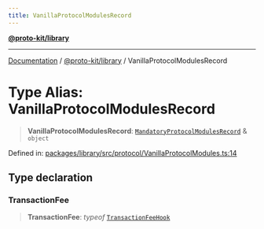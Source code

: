 ```yaml
---
title: VanillaProtocolModulesRecord
---
```


[**@proto-kit/library**](../README.md)

***

[Documentation](../../../README.md) / [@proto-kit/library](../README.md) / VanillaProtocolModulesRecord

# Type Alias: VanillaProtocolModulesRecord

> **VanillaProtocolModulesRecord**: [`MandatoryProtocolModulesRecord`](../../protocol/type-aliases/MandatoryProtocolModulesRecord.md) & `object`

Defined in: [packages/library/src/protocol/VanillaProtocolModules.ts:14](https://github.com/proto-kit/framework/blob/b953c754e500c62f01fbbd6d09adfb2f5577269d/packages/library/src/protocol/VanillaProtocolModules.ts#L14)

## Type declaration

### TransactionFee

> **TransactionFee**: *typeof* [`TransactionFeeHook`](../classes/TransactionFeeHook.md)
